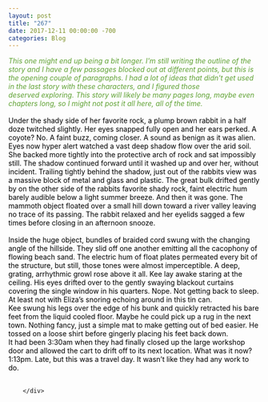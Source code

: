 ```yaml
---
layout: post
title: "267"
date: 2017-12-11 00:00:00 -700
categories: Blog
---
```


<div class="blog-content">
				<div class="paragraph"><em style=""><font color="#5fa233">This one might end up being a bit longer. I'm still writing the outline of the story and I have a few passages blocked out at different points, but this is the opening couple of paragraphs. I had a lot of ideas that didn't get used in the last story with these characters, and I figured those deserved&nbsp;exploring. This story will likely be many pages long, maybe even chapters long, so I might not post it all here, all of the time.&nbsp;&nbsp;</font></em><br><br><font color="#000000">Under the shady side of her favorite rock, a plump brown rabbit in a half doze twitched slightly. Her eyes snapped fully open and her ears perked. A coyote? No. A faint buzz, coming closer. A sound as benign as it was alien.</font><br><span></span><span><span style="color:rgb(0, 0, 0)">Eyes now hyper alert watched a vast deep shadow flow over the arid soil. She backed more tightly into the protective arch of rock and sat impossibly still. The shadow continued forward until it washed up and over her, without incident. Trailing tightly behind the shadow, just out of the rabbits view was a massive block of metal and glass and plastic. The great bulk drifted gently by on the other side of the rabbits favorite shady rock, faint electric hum barely audible below a light summer breeze. And then it was gone. The mammoth object floated over a small hill down toward a river valley leaving no trace of its passing. The rabbit relaxed and her eyelids sagged a few times before closing in an afternoon snooze.</span></span><br><span></span><br><span><span style="color:rgb(0, 0, 0)">Inside the huge object, bundles of braided cord swung with the changing angle of the hillside. They slid off one another emitting all the cacophony of flowing beach sand. The electric hum of float plates permeated every bit of the structure, but still, those tones were almost imperceptible. A deep, grating, arrhythmic growl rose above it all. Kee lay awake staring at the ceiling. His eyes drifted over to the gently swaying blackout curtains covering the single window in his quarters. Nope. Not getting back to sleep. At least not with Eliza&rsquo;s snoring echoing around in this tin can.</span></span><br><span></span><span><span style="color:rgb(0, 0, 0)">Kee swung his legs over the edge of his bunk and quickly retracted his bare feet from the liquid cooled floor. Maybe he could pick up a rug in the next town. Nothing fancy, just a simple mat to make getting out of bed easier. He tossed on a loose shirt before gingerly placing his feet back down. </span></span><br><span></span><span><span style="color:rgb(0, 0, 0)">It had been 3:30am when they had finally closed up the large workshop door and allowed the cart to drift off to its next location. What was it now? 1:13pm. Late, but this was a travel day. It wasn&rsquo;t like they had any work to do.</span></span><br><span></span><br></div>

		</div>
        